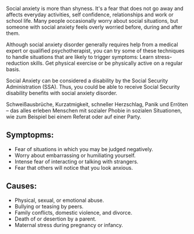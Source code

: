 Social anxiety is more than shyness. It's a fear that does not go away and affects everyday activities, self confidence, relationships and work or school life. Many people occasionally worry about social situations, but someone with social anxiety feels overly worried before, during and after them.

Although social anxiety disorder generally requires help from a medical expert or qualified psychotherapist, you can try some of these techniques to handle situations that are likely to trigger symptoms: Learn stress-reduction skills. Get physical exercise or be physically active on a regular basis.

Social Anxiety can be considered a disability by the Social Security Administration (SSA). Thus, you could be able to receive Social Security disability benefits with social anxiety disorder.

Schweißausbrüche, Kurzatmigkeit, schneller Herzschlag, Panik und Erröten – das alles erleben Menschen mit sozialer Phobie in sozialen Situationen, wie zum Beispiel bei einem Referat oder auf einer Party.

## Symptopms:
-	Fear of situations in which you may be judged negatively.
-	Worry about embarrassing or humiliating yourself.
-	Intense fear of interacting or talking with strangers.
-	Fear that others will notice that you look anxious.

## Causes:
-	Physical, sexual, or emotional abuse.
-	Bullying or teasing by peers.
-	Family conflicts, domestic violence, and divorce.
-	Death of or desertion by a parent.
-	Maternal stress during pregnancy or infancy.

